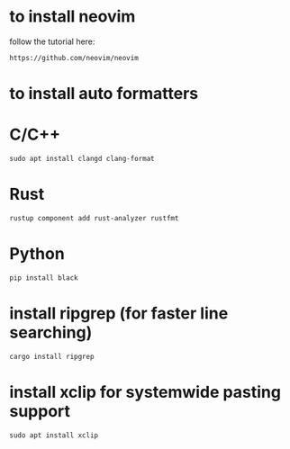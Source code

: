 # to install neovim

follow the tutorial here:

	https://github.com/neovim/neovim


# to install auto formatters

# C/C++

	sudo apt install clangd clang-format

# Rust

	rustup component add rust-analyzer rustfmt

# Python

	pip install black

# install ripgrep (for faster line searching)

	cargo install ripgrep

# install xclip for systemwide pasting support

    sudo apt install xclip
